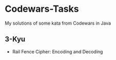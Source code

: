 # Codewars-Tasks
My solutions of some kata from Codewars in Java

<h2>3-Kyu</h2>
<ul>
<li>Rail Fence Cipher: Encoding and Decoding</li>
</ul>
